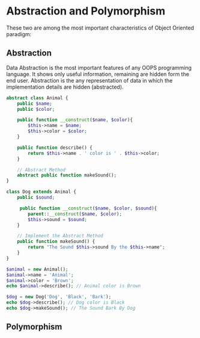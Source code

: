 # Abstraction and Polymorphism

These two are among the most important characteristics of Object Oriented paradigm:

## Abstraction

Data Abstraction is the most important features of any OOPS programming language. It shows only useful information, remaining are hidden form the end user. Abstraction is the any representation of data in which the implementation details are hidden (abstracted).

```php
abstract class Animal {
    public $name;
    public $color;

    public function __construct($name, $color){
        $this->name = $name;
        $this->color = $color;
    }

    public function describe() {
        return $this->name . ' color is ' . $this->color;
    }

    // Abstract Method
    abstract public function makeSound();
}

class Dog extends Animal {
    public $sound;

     public function __construct($name, $color, $sound){
        parent::__construct($name, $color);
        $this->sound = $sound;
    }

    // Implement the Abstract Method
    public function makeSound() {
        return "The Sound $this->sound By the $this->name";
    }
}

$animal = new Animal();
$animal->name = 'Animal';
$animal->color = 'Brown';
echo $animal->describe(); // Animal color is Brown

$dog = new Dog('Dog', 'Black', 'Bark');
echo $dog->describe(); // Dog color is Black
echo $dog->makeSound(); // The Sound Bark By Dog
```

## Polymorphism
